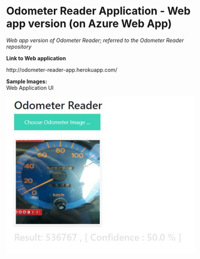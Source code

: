 <h1>Odometer Reader Application - Web app version (on Azure Web App)</h1>


<i> Web app version of Odometer Reader; referred to the Odometer Reader repository  </i>


<b>Link to Web application</b><br />

<p>http://odometer-reader-app.herokuapp.com/</p>

<b>Sample Images:<br/></b>
Web Application UI

<img src=https://github.com/hkbtotw/Odometer_Reader_WebApplication/blob/master/ScreenCapture.JPG alt="Demo UI" width="800"/>
